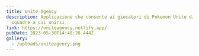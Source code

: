 ```yaml
---
title: Unite Agency
description: Applicazione che consente ai giocatori di Pokemon Unite di trovare
  squadre a cui unirsi
link: https://uniteagency.netlify.app/
pubDate: 2023-05-30T14:48:28.444Z
gallery:
  - /uploads/uniteagency.png
---
```

